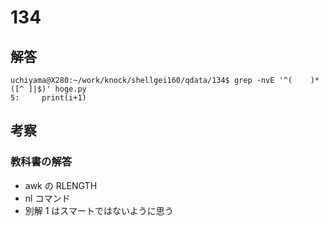 # 134

## 解答

```
uchiyama@X280:~/work/knock/shellgei160/qdata/134$ grep -nvE '^(    )*([^ ]|$)' hoge.py
5:     print(i+1)
```

## 考察

### 教科書の解答

- awk の RLENGTH
- nl コマンド
- 別解 1 はスマートではないように思う
